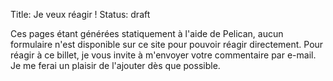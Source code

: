 Title: Je veux réagir !
Status: draft

Ces pages étant générées statiquement à l'aide de Pelican, aucun formulaire n'est disponible sur ce site pour pouvoir réagir directement. Pour réagir à ce billet, je vous invite à m'envoyer votre commentaire par e-mail. Je me ferai un plaisir de l'ajouter dès que possible.
